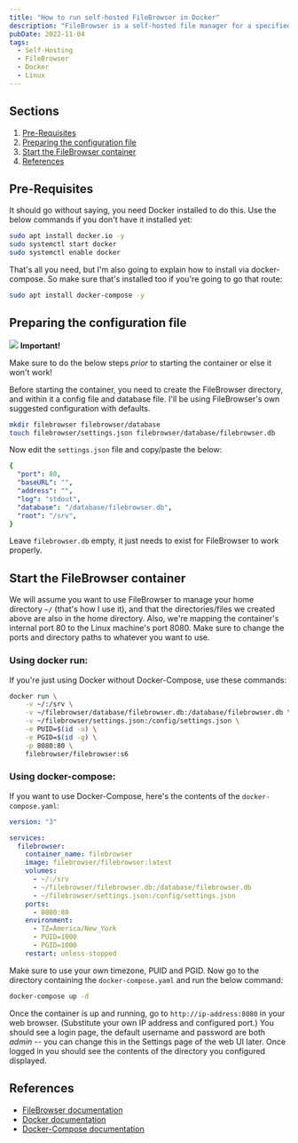 ```yaml
---
title: "How to run self-hosted FileBrowser in Docker"
description: "FileBrowser is a self-hosted file manager for a specified directory in a Linux machine that lets you upload, download, move, copy, create, delete, rename, and edit your files in a nice web interface through your browser. Here's a quick guide to setting it up in Docker."
pubDate: 2022-11-04
tags:
  - Self-Hosting
  - FileBrowser
  - Docker
  - Linux
---
```


## Sections

1. [Pre-Requisites](#prereq)
2. [Preparing the configuration file](#config)
3. [Start the FileBrowser container](#run)
4. [References](#ref)

<div id='prereq'/>

## Pre-Requisites

It should go without saying, you need Docker installed to do this. Use the below commands if you don't have it installed yet:

```bash
sudo apt install docker.io -y
sudo systemctl start docker
sudo systemctl enable docker
```

That's all you need, but I'm also going to explain how to install via docker-compose. So make sure that's installed too if you're going to go that route:

```bash
sudo apt install docker-compose -y
```

<div id='config'/>

## Preparing the configuration file

<div class="alert">
  <span>
    <img src="/img/assets/alert.svg" class="alert-icon"> <b>Important!</b>
  </span>
  <p>
    Make sure to do the below steps <em>prior</em> to starting the container or else it won't work!
  </p>
</div>

Before starting the container, you need to create the FileBrowser directory, and within it a config file and database file. I'll be using FileBrowser's own suggested configuration with defaults.

```bash
mkdir filebrowser filebrowser/database
touch filebrowser/settings.json filebrowser/database/filebrowser.db
```

Now edit the `settings.json` file and copy/paste the below:

```yaml
{
  "port": 80,
  "baseURL": "",
  "address": "",
  "log": "stdout",
  "database": "/database/filebrowser.db",
  "root": "/srv",
}
```

Leave `filebrowser.db` empty, it just needs to exist for FileBrowser to work properly.

<div id='run'/>

## Start the FileBrowser container

We will assume you want to use FileBrowser to manage your home directory `~/` (that's how I use it), and that the directories/files we created above are also in the home directory. Also, we're mapping the container's internal port 80 to the Linux machine's port 8080. Make sure to change the ports and directory paths to whatever you want to use.

### Using docker run:

If you're just using Docker without Docker-Compose, use these commands:

```bash
docker run \
    -v ~/:/srv \
    -v ~/filebrowser/database/filebrowser.db:/database/filebrowser.db \
    -v ~/filebrowser/settings.json:/config/settings.json \
    -e PUID=$(id -u) \
    -e PGID=$(id -g) \
    -p 8080:80 \
    filebrowser/filebrowser:s6
```

### Using docker-compose:

If you want to use Docker-Compose, here's the contents of the `docker-compose.yaml`:

```yaml
version: "3"

services:
  filebrowser:
    container_name: filebrowser
    image: filebrowser/filebrowser:latest
    volumes:
      - ~/:/srv
      - ~/filebrowser/filebrowser.db:/database/filebrowser.db
      - ~/filebrowser/settings.json:/config/settings.json
    ports:
      - 8080:80
    environment:
      - TZ=America/New_York
      - PUID=1000
      - PGID=1000
    restart: unless-stopped
```

Make sure to use your own timezone, PUID and PGID. Now go to the directory containing the `docker-compose.yaml` and run the below command:

```bash
docker-compose up -d
```

Once the container is up and running, go to `http://ip-address:8080` in your web browser. (Substitute your own IP address and configured port.) You should see a login page, the default username and password are both _admin_ -- you can change this in the Settings page of the web UI later. Once logged in you should see the contents of the directory you configured displayed.

<div id='ref'/>

## References

- <a href="https://filebrowser.org" target="_blank">FileBrowser documentation</a>
- <a href="https://docs.docker.com" target="_blank">Docker documentation</a>
- <a href="https://docs.docker.com/compose/" target="_blank">Docker-Compose documentation</a>
